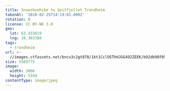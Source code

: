 ```yaml
---
title: Snowshoehike to Geitfjellet Trondheim
takenAt: '2018-02-25T14:19:01.000Z'
rotation: 0
license: CC BY-ND 3.0
geo:
  lat: 63.433819
  lng: 10.303388
tags:
  - trondheim
url: >-
  //images.ctfassets.net/bncv3c2gt878/1kt1CclO5ThHJGG492ZEEK/b92db98f05090e1afb87bee449eef8f6/snowshoehike-to-geitfjellet-trondheim_25609650237_o
size: 5569775
image:
  width: 3006
  height: 5344
contentType: image/jpeg
---
```


